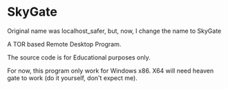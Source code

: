 # SkyGate
Original name was localhost_safer, but, now, I change the name to SkyGate

A TOR based Remote Desktop Program.

The source code is for Educational purposes only. 

For now, this program only work for Windows x86. X64 will need heaven gate to work (do it yourself, don't expect me).
